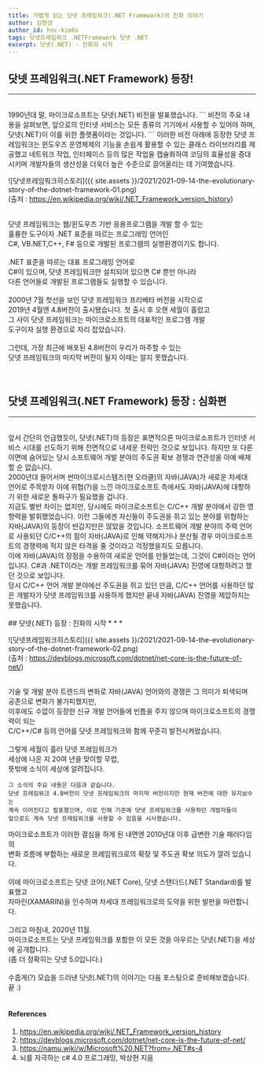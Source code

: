 ```yaml
---
title: 가볍게 읽는 닷넷 프레임워크(.NET Framework)의 진화 이야기
author: 김현성
author_id: hnc-kimhs
tags: 닷넷프레임워크 .NETFramework 닷넷 .NET 
excerpt: 닷넷(.NET) - 진화의 시작
---
```


## 닷넷 프레임워크(.NET Framework) 등장!
* * *
<br/>
1990년대 말, 마이크로소프트는 닷넷(.NET) 비전을 발표했습니다.   
```
비전의 주요 내용을 살펴보면,   
앞으로의 인터넷 서비스는 모든 종류의 기기에서   
사용할 수 있어야 하며, 닷넷(.NET)이 이를 위한 플랫폼이라는 것입니다.   
```
이러한 비전 아래에 등장한 닷넷 프레임워크는   
윈도우즈 운영체제의 기능을 손쉽게 활용할 수 있는 클래스 라이브러리를 제공했고   
네트워크 작업, 인터페이스 등의 많은 작업을 캡슐화하여 코딩의 효율성을 증대시키며   
개발자들의 생산성을 더욱더 높은 수준으로 끌어올리는 데 기여했습니다.   

![닷넷프레임워크히스토리]({{ site.assets }}/2021/2021-09-14-the-evolutionary-story-of-the-dotnet-framework-01.png) <br/>
(출처 : <https://en.wikipedia.org/wiki/.NET_Framework_version_history>)   
<br/>

닷넷 프레임워크는 웹/윈도우즈 기반 응용프로그램을 개발 할 수 있는   
훌륭한 도구이자 .NET 표준을 따르는 프로그래밍 언어인   
C#, VB.NET,C++,  F# 등으로 개발된 프로그램의 실행환경이기도 합니다.   
<br/>
.NET 표준을 따르는 대표 프로그래밍 언어로   
C#이 있으며, 닷넷 프레임워크만 설치되어 있으면 C# 뿐만 아니라   
다른 언어들로 개발된 프로그램들도 실행할 수 있습니다.   
<br/>
2000년 7월 첫선을 보인 닷넷 프레임워크 프리베타 버전을 시작으로   
2019년 4월엔 4.8버전이 출시됐습니다. 첫 출시 후 오랜 세월이 흘렀고   
그 사이 닷넷 프레임워크는 마이크로소프트의 대표적인 프로그램 개발   
도구이자 실행 환경으로 자리 잡았습니다.   
<br/>
그런데, 가장 최근에 배포된 4.8버전이 우리가 마주할 수 있는   
닷넷 프레임워크의 마지막 버전이 될지 이때는 알지 못했습니다.   
<br/>
<br/>
## 닷넷 프레임워크(.NET Framework) 등장 : 심화편
* * *
<br/>
앞서 간단히 언급했듯이, 닷넷(.NET)의 등장은 표면적으론 마이크로소프트가 인터넷 서비스 시대를   
선도하기 위해 전면적으로 내세운 전략인 것으로 보입니다. 하지만 또 다른 이면에 숨어있는   
당시 소프트웨어 개발 분야의 주도권 확보 경쟁과 연관성을 아예 배제할 순 없습니다.   
<br/>
2000년대 들어서며 썬마이크로시스템즈(현 오라클)의 자바(JAVA)가 새로운 차세대 언어로 주목받자   
이에 위협(?)을 느낀 마이크로소프트 측에서도 자바(JAVA)에 대항하기 위한 새로운 돌파구가 필요했을 겁니다.   
<br/>
지금도 별반 차이는 없지만, 당시에도 마이크로소프트는 C/C++ 개발 분야에서 강한 영향력을 발휘했었습니다.   
이런 그들에겐 자신들이 주도권을 쥐고 있는 분야를 위협하는 자바(JAVA)의 등장이 반갑지만은 않았을 것입니다.   
소프트웨어 개발 분야의 주력 언어로 사용되던 C/C++의 힘이 자바(JAVA)로 인해 약해지거나 분산될 경우   
마이크로소프트의 경쟁력에 적지 않은 타격을 줄 것이라고 걱정했을지도 모릅니다.   
<br/>
이에 자바(JAVA)의 장점을 수용하여 새로운 언어를 만들었는데, 그것이 C#이라는 언어입니다.   
C#과 .NET이라는 개발 프레임워크를 묶어 자바(JAVA) 진영에 대항하려고 했던 것으로 보입니다.   
<br/>
당시 C/C++ 언어 개발 분야에선 주도권을 쥐고 있던 만큼, C/C++ 언어를 사용하던 많은 개발자가   
닷넷 프레임워크를 사용하게 했지만 끝내 자바(JAVA) 진영을 제압하지는 못했습니다.   
<br/>
<br/>
## 닷넷(.NET) 등장 : 진화의 시작
* * *
<br/>

![닷넷프레임워크히스토리]({{ site.assets }}/2021/2021-09-14-the-evolutionary-story-of-the-dotnet-framework-02.png) <br/>
(출처 : <https://devblogs.microsoft.com/dotnet/net-core-is-the-future-of-net/>)   
<br/>

기술 및 개발 분야 트렌드의 변화로 자바(JAVA) 언어와의 경쟁은 그 의미가 퇴색되며 공존으로 변화가 불가피했지만,   
이후에도 수없이 등장한 신규 개발 언어들에 빈틈을 주지 않으며 마이크로소프트의 경쟁력이 되는   
C/C++/C# 등의 언어를 닷넷 프레임워크와 함께 꾸준히 발전시켜왔습니다.   
<br/>
그렇게 세월이 흘러 닷넷 프레임워크가   
세상에 나온 지 20여 년을 맞이할 무렵,   
뜻밖에 소식이 세상에 알려집니다.   
```
그 소식의 주요 내용은 다음과 같습니다.   
닷넷 프레임워크 4.8버전이 닷넷 프레임워크의 마지막 버전이지만 현재 버전에 대한 유지보수는   
계속 이어진다고 발표했으며, 이로 인해 기존에 닷넷 프레임워크를 사용하던 개발자들이   
앞으로도 계속 닷넷 프레임워크를 사용할 수 있음을 시사했습니다.   
```
마이크로소프트가 이러한 결심을 하게 된 내면엔 2010년대 이후 급변한 기술 패러다임의   
변화 흐름에 부합하는 새로운 프레임워크로의 확장 및 주도권 확보 의도가 깔려 있습니다.   
<br/>
이에 마이크로소프트는 닷넷 코어(.NET Core), 닷넷 스탠더드(.NET Standard)를 발표했고   
자마린(XAMARIN)을 인수하며 차세대 프레임워크로의 도약을 위한 발판을 마련합니다.   
<br/>
그리고 마침내, 2020년 11월.   
마이크로소프트는 닷넷 프레임워크를 포함한 이 모든 것을 아우르는 닷넷(.NET)을 세상에 공개합니다.   
(좀 더 정확히는 닷넷 5.0입니다.)   
<br/>
수줍게(?) 모습을 드러낸 닷넷(.NET)의 이야기는 다음 포스팅으로 준비해보겠습니다. 끝 :)
<br/>
<br/>

#### References
1. <https://en.wikipedia.org/wiki/.NET_Framework_version_history>   
2. <https://devblogs.microsoft.com/dotnet/net-core-is-the-future-of-net/>   
3. <https://namu.wiki/w/Microsoft%20.NET?from=.NET#s-4>   
4. 뇌를 자극하는 c# 4.0 프로그래밍, 박상현 지음   
